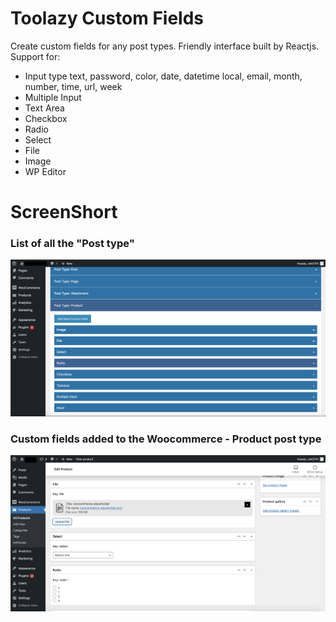 # Toolazy Custom Fields

Create custom fields for any post types. Friendly interface built by Reactjs.
Support for:
- Input type text, password, color, date, datetime local, email, month, number, time, url, week
- Multiple Input
- Text Area
- Checkbox
- Radio
- Select
- File
- Image
- WP Editor


# ScreenShort

### List of all the "Post type"
<img src="https://github.com/Viet27th/toolazy-custom-fields/blob/master/root/assets/screenshot-1.png">

### Custom fields added to the Woocommerce - Product post type
<img src="https://github.com/Viet27th/toolazy-custom-fields/blob/master/root/assets/screenshot-2.png">